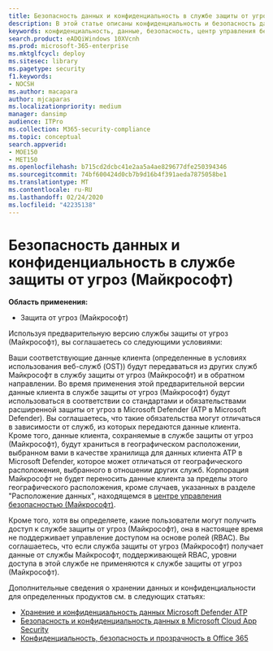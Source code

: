 ```yaml
---
title: Безопасность данных и конфиденциальность в службе защиты от угроз (Майкрософт)
description: В этой статье описаны конфиденциальность и безопасность данных службы.
keywords: конфиденциальность, данные, безопасность, центр управления безопасностью, сбор сведений
search.product: eADQiWindows 10XVcnh
ms.prod: microsoft-365-enterprise
ms.mktglfcycl: deploy
ms.sitesec: library
ms.pagetype: security
f1.keywords:
- NOCSH
ms.author: macapara
author: mjcaparas
ms.localizationpriority: medium
manager: dansimp
audience: ITPro
ms.collection: M365-security-compliance
ms.topic: conceptual
search.appverid:
- MOE150
- MET150
ms.openlocfilehash: b715cd2dcbc41e2aa5a4ae829677dfe250394346
ms.sourcegitcommit: 74bf600424d0cb7b9d16b4f391aeda7875058be1
ms.translationtype: MT
ms.contentlocale: ru-RU
ms.lasthandoff: 02/24/2020
ms.locfileid: "42235138"
---
```

# <a name="microsoft-threat-protection-data-security-and-privacy"></a>Безопасность данных и конфиденциальность в службе защиты от угроз (Майкрософт)

**Область применения:**
- Защита от угроз (Майкрософт)



Используя предварительную версию службы защиты от угроз (Майкрософт), вы соглашаетесь со следующими условиями:

Ваши соответствующие данные клиента (определенные в условиях использования веб-служб (OST)) будут передаваться из других служб Майкрософт в службу защиты от угроз (Майкрософт) и в обратном направлении. Во время применения этой предварительной версии данные клиента в службе защиты от угроз (Майкрософт) будут использоваться в соответствии со стандартами и обязательствами расширенной защиты от угроз в Microsoft Defender (ATP в Microsoft Defender). Вы соглашаетесь, что такие обязательства могут отличаться в зависимости от служб, из которых передаются данные клиента. Кроме того, данные клиента, сохраняемые в службе защиты от угроз (Майкрософт), будут храниться в географическом расположении, выбранном вами в качестве хранилища для данных клиента ATP в Microsoft Defender, которое может отличаться от географического расположения, выбранного в отношении других служб. Корпорация Майкрософт не будет переносить данные клиента за пределы этого географического расположения, кроме случаев, указанных в разделе "Расположение данных", находящемся в [центре управления безопасностью (Майкрософт)](https://www.microsoft.com/trust-center).

Кроме того, хотя вы определяете, какие пользователи могут получить доступ к службе защиты от угроз (Майкрософт), она в настоящее время не поддерживает управление доступом на основе ролей (RBAC). Вы соглашаетесь, что если служба защиты от угроз (Майкрософт) получает данные от службы Майкрософт, поддерживающей RBAC, уровни доступа в этой службе не применяются к службе защиты от угроз (Майкрософт).


Дополнительные сведения о хранении данных и конфиденциальности для определенных продуктов см. в следующих статьях:
- [Хранение и конфиденциальность данных Microsoft Defender ATP](https://docs.microsoft.com/windows/security/threat-protection/microsoft-defender-atp/data-storage-privacy)
- [Безопасность и конфиденциальность данных в Microsoft Cloud App Security](https://docs.microsoft.com/cloud-app-security/cas-compliance-trust)
- [Конфиденциальность, безопасность и прозрачность в Office 365](https://docs.microsoft.com/office365/servicedescriptions/office-365-platform-service-description/privacy-security-and-transparency#advanced-threat-protection)

